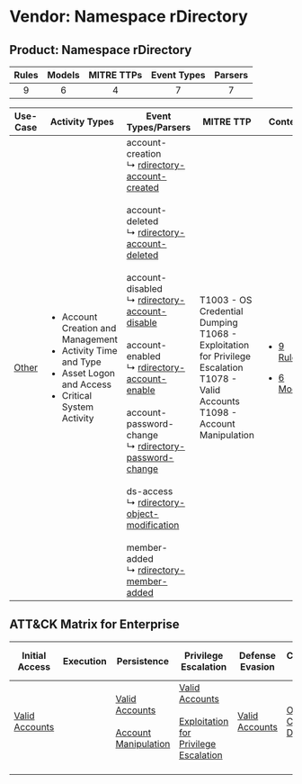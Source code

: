 Vendor: Namespace rDirectory
============================
Product: Namespace rDirectory
-----------------------------
| Rules | Models | MITRE TTPs | Event Types | Parsers |
|:-----:|:------:|:----------:|:-----------:|:-------:|
|   9   |   6    |     4      |      7      |    7    |

|                Use-Case                | Activity Types                                                                                                                                    | Event Types/Parsers                                                                                                                                                                                                                                                                                                                                                                                                                                                                                                                                                                                                                                                                                                                                                                                           | MITRE TTP                                                                                                                                    | Content                                                                                                                    |
|:--------------------------------------:| ------------------------------------------------------------------------------------------------------------------------------------------------- | ------------------------------------------------------------------------------------------------------------------------------------------------------------------------------------------------------------------------------------------------------------------------------------------------------------------------------------------------------------------------------------------------------------------------------------------------------------------------------------------------------------------------------------------------------------------------------------------------------------------------------------------------------------------------------------------------------------------------------------------------------------------------------------------------------------- | -------------------------------------------------------------------------------------------------------------------------------------------- | -------------------------------------------------------------------------------------------------------------------------- |
| [Other](../../../UseCases/uc_other.md) | <ul><li>Account Creation and Management</li><li>Activity Time  and Type</li><li>Asset Logon and Access</li><li>Critical System Activity</li></ul> |  account-creation<br> ↳ [rdirectory-account-created](Parsers/parserContent_rdirectory-account-created.md)<br><br> account-deleted<br> ↳ [rdirectory-account-deleted](Parsers/parserContent_rdirectory-account-deleted.md)<br><br> account-disabled<br> ↳ [rdirectory-account-disable](Parsers/parserContent_rdirectory-account-disable.md)<br><br> account-enabled<br> ↳ [rdirectory-account-enable](Parsers/parserContent_rdirectory-account-enable.md)<br><br> account-password-change<br> ↳ [rdirectory-password-change](Parsers/parserContent_rdirectory-password-change.md)<br><br> ds-access<br> ↳ [rdirectory-object-modification](Parsers/parserContent_rdirectory-object-modification.md)<br><br> member-added<br> ↳ [rdirectory-member-added](Parsers/parserContent_rdirectory-member-added.md)<br> | T1003 - OS Credential Dumping<br>T1068 - Exploitation for Privilege Escalation<br>T1078 - Valid Accounts<br>T1098 - Account Manipulation<br> | [<ul><li>9 Rules</li></ul><ul><li>6 Models</li></ul>](Rules_Models/r_m_namespace_rdirectory_namespace_rdirectory_Other.md) |

ATT&CK Matrix for Enterprise
----------------------------
| Initial Access                                                      | Execution | Persistence                                                                                                                                  | Privilege Escalation                                                                                                                                          | Defense Evasion                                                     | Credential Access                                                          | Discovery | Lateral Movement | Collection | Command and Control | Exfiltration | Impact |
| ------------------------------------------------------------------- | --------- | -------------------------------------------------------------------------------------------------------------------------------------------- | ------------------------------------------------------------------------------------------------------------------------------------------------------------- | ------------------------------------------------------------------- | -------------------------------------------------------------------------- | --------- | ---------------- | ---------- | ------------------- | ------------ | ------ |
| [Valid Accounts](https://attack.mitre.org/techniques/T1078)<br><br> |           | [Valid Accounts](https://attack.mitre.org/techniques/T1078)<br><br>[Account Manipulation](https://attack.mitre.org/techniques/T1098)<br><br> | [Valid Accounts](https://attack.mitre.org/techniques/T1078)<br><br>[Exploitation for Privilege Escalation](https://attack.mitre.org/techniques/T1068)<br><br> | [Valid Accounts](https://attack.mitre.org/techniques/T1078)<br><br> | [OS Credential Dumping](https://attack.mitre.org/techniques/T1003)<br><br> |           |                  |            |                     |              |        |